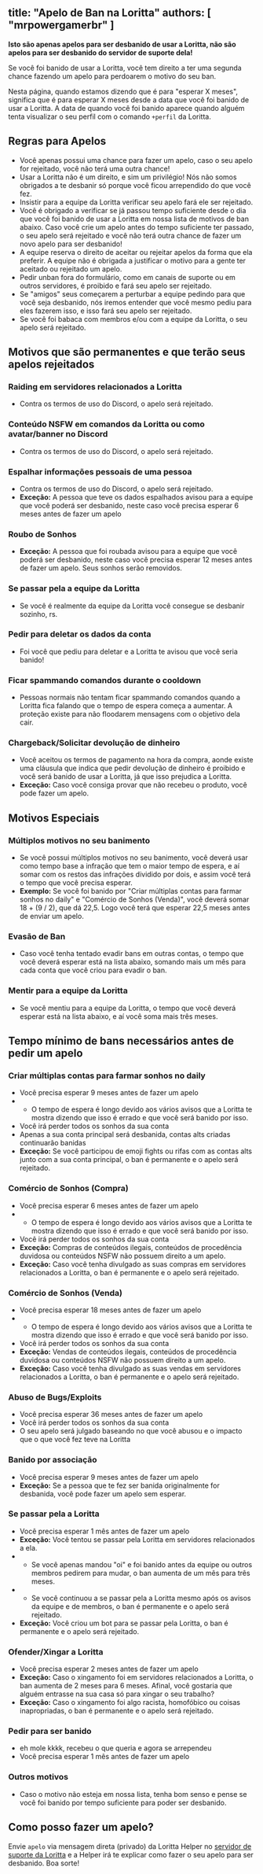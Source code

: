 title: "Apelo de Ban na Loritta"
authors: [ "mrpowergamerbr" ]
---
**Isto são apenas apelos para ser desbanido de usar a Loritta, não são apelos para ser desbanido do servidor de suporte dela!**

Se você foi banido de usar a Loritta, você tem direito a ter uma segunda chance fazendo um apelo para perdoarem o motivo do seu ban.

Nesta página, quando estamos dizendo que é para "esperar X meses", significa que é para esperar X meses desde a data que você foi banido de usar a Loritta. A data de quando você foi banido aparece quando alguém tenta visualizar o seu perfil com o comando `+perfil` da Loritta.

## Regras para Apelos
* Você apenas possui uma chance para fazer um apelo, caso o seu apelo for rejeitado, você não terá uma outra chance!
* Usar a Loritta não é um direito, e sim um privilégio! Nós não somos obrigados a te desbanir só porque você ficou arrependido do que você fez.
* Insistir para a equipe da Loritta verificar seu apelo fará ele ser rejeitado.
* Você é obrigado a verificar se já passou tempo suficiente desde o dia que você foi banido de usar a Loritta em nossa lista de motivos de ban abaixo. Caso você crie um apelo antes do tempo suficiente ter passado, o seu apelo será rejeitado e você não terá outra chance de fazer um novo apelo para ser desbanido!
* A equipe reserva o direito de aceitar ou rejeitar apelos da forma que ela preferir. A equipe não é obrigada a justificar o motivo para a gente ter aceitado ou rejeitado um apelo.
* Pedir unban fora do formulário, como em canais de suporte ou em outros servidores, é proibido e fará seu apelo ser rejeitado.
* Se "amigos" seus começarem a perturbar a equipe pedindo para que você seja desbanido, nós iremos entender que você mesmo pediu para eles fazerem isso, e isso fará seu apelo ser rejeitado.
* Se você foi babaca com membros e/ou com a equipe da Loritta, o seu apelo será rejeitado.

## Motivos que são permanentes e que terão seus apelos rejeitados

### Raiding em servidores relacionados a Loritta
* Contra os termos de uso do Discord, o apelo será rejeitado.

### Conteúdo NSFW em comandos da Loritta ou como avatar/banner no Discord
* Contra os termos de uso do Discord, o apelo será rejeitado.

### Espalhar informações pessoais de uma pessoa
* Contra os termos de uso do Discord, o apelo será rejeitado.
* **Exceção:** A pessoa que teve os dados espalhados avisou para a equipe que você poderá ser desbanido, neste caso você precisa esperar 6 meses antes de fazer um apelo

### Roubo de Sonhos
* **Exceção:** A pessoa que foi roubada avisou para a equipe que você poderá ser desbanido, neste caso você precisa esperar 12 meses antes de fazer um apelo. Seus sonhos serão removidos.

### Se passar pela a equipe da Loritta
* Se você é realmente da equipe da Loritta você consegue se desbanir sozinho, rs.

### Pedir para deletar os dados da conta
* Foi você que pediu para deletar e a Loritta te avisou que você seria banido!

### Ficar spammando comandos durante o cooldown
* Pessoas normais não tentam ficar spammando comandos quando a Loritta fica falando que o tempo de espera começa a aumentar. A proteção existe para não floodarem mensagens com o objetivo dela cair.

### Chargeback/Solicitar devolução de dinheiro
* Você aceitou os termos de pagamento na hora da compra, aonde existe uma cláusula que indica que pedir devolução de dinheiro é proibido e você será banido de usar a Loritta, já que isso prejudica a Loritta.
* **Exceção:** Caso você consiga provar que não recebeu o produto, você pode fazer um apelo.

## Motivos Especiais

### Múltiplos motivos no seu banimento
* Se você possui múltiplos motivos no seu banimento, você deverá usar como tempo base a infração que tem o maior tempo de espera, e aí somar com os restos das infrações dividido por dois, e assim você terá o tempo que você precisa esperar.
* **Exemplo:** Se você foi banido por "Criar múltiplas contas para farmar sonhos no daily" e "Comércio de Sonhos (Venda)", você deverá somar 18 + (9 / 2), que dá 22,5. Logo você terá que esperar 22,5 meses antes de enviar um apelo.

### Evasão de Ban
* Caso você tenha tentado evadir bans em outras contas, o tempo que você deverá esperar está na lista abaixo, somando mais um mês para cada conta que você criou para evadir o ban.

### Mentir para a equipe da Loritta
* Se você mentiu para a equipe da Loritta, o tempo que você deverá esperar está na lista abaixo, e aí você soma mais três meses.

## Tempo mínimo de bans necessários antes de pedir um apelo

### Criar múltiplas contas para farmar sonhos no daily
* Você precisa esperar 9 meses antes de fazer um apelo
* * O tempo de espera é longo devido aos vários avisos que a Loritta te mostra dizendo que isso é errado e que você será banido por isso.
* Você irá perder todos os sonhos da sua conta
* Apenas a sua conta principal será desbanida, contas alts criadas continuarão banidas
* **Exceção:** Se você participou de emoji fights ou rifas com as contas alts junto com a sua conta principal, o ban é permanente e o apelo será rejeitado.

### Comércio de Sonhos (Compra)
* Você precisa esperar 6 meses antes de fazer um apelo
* * O tempo de espera é longo devido aos vários avisos que a Loritta te mostra dizendo que isso é errado e que você será banido por isso.
* Você irá perder todos os sonhos da sua conta
* **Exceção:** Compras de conteúdos ilegais, conteúdos de procedência duvidosa ou conteúdos NSFW não possuem direito a um apelo.
* **Exceção:** Caso você tenha divulgado as suas compras em servidores relacionados a Loritta, o ban é permanente e o apelo será rejeitado.

### Comércio de Sonhos (Venda)
* Você precisa esperar 18 meses antes de fazer um apelo
* * O tempo de espera é longo devido aos vários avisos que a Loritta te mostra dizendo que isso é errado e que você será banido por isso.
* Você irá perder todos os sonhos da sua conta
* **Exceção:** Vendas de conteúdos ilegais, conteúdos de procedência duvidosa ou conteúdos NSFW não possuem direito a um apelo.
* **Exceção:** Caso você tenha divulgado as suas vendas em servidores relacionados a Loritta, o ban é permanente e o apelo será rejeitado.

### Abuso de Bugs/Exploits
* Você precisa esperar 36 meses antes de fazer um apelo
* Você irá perder todos os sonhos da sua conta
* O seu apelo será julgado baseando no que você abusou e o impacto que o que você fez teve na Loritta

### Banido por associação
* Você precisa esperar 9 meses antes de fazer um apelo
* **Exceção:** Se a pessoa que te fez ser banida originalmente for desbanida, você pode fazer um apelo sem esperar.

### Se passar pela a Loritta
* Você precisa esperar 1 mês antes de fazer um apelo
* **Exceção:** Você tentou se passar pela Loritta em servidores relacionados a ela.
* * Se você apenas mandou "oi" e foi banido antes da equipe ou outros membros pedirem para mudar, o ban aumenta de um mês para três meses.
* * Se você continuou a se passar pela a Loritta mesmo após os avisos da equipe e de membros, o ban é permanente e o apelo será rejeitado.
* **Exceção:** Você criou um bot para se passar pela Loritta, o ban é permanente e o apelo será rejeitado.

### Ofender/Xingar a Loritta
* Você precisa esperar 2 meses antes de fazer um apelo
* **Exceção:** Caso o xingamento foi em servidores relacionados a Loritta, o ban aumenta de 2 meses para 6 meses. Afinal, você gostaria que alguém entrasse na sua casa só para xingar o seu trabalho?
* **Exceção:** Caso o xingamento foi algo racista, homofóbico ou coisas inapropriadas, o ban é permanente e o apelo será rejeitado.

### Pedir para ser banido
* eh mole kkkk, recebeu o que queria e agora se arrependeu
* Você precisa esperar 1 mês antes de fazer um apelo

### Outros motivos
* Caso o motivo não esteja em nossa lista, tenha bom senso e pense se você foi banido por tempo suficiente para poder ser desbanido.

## Como posso fazer um apelo?

Envie `apelo` via mensagem direta (privado) da Loritta Helper no [servidor de suporte da Loritta](https://loritta.website/br/support) e a Helper irá te explicar como fazer o seu apelo para ser desbanido. Boa sorte!